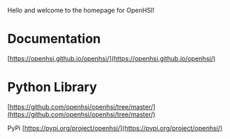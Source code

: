 Hello and welcome to the homepage for OpenHSI! <br> 


# Documentation

[https://openhsi.github.io/openhsi/](https://openhsi.github.io/openhsi/)


# Python Library

[https://github.com/openhsi/openhsi/tree/master/](https://github.com/openhsi/openhsi/tree/master/)

PyPi [https://pypi.org/project/openhsi/](https://pypi.org/project/openhsi/)
